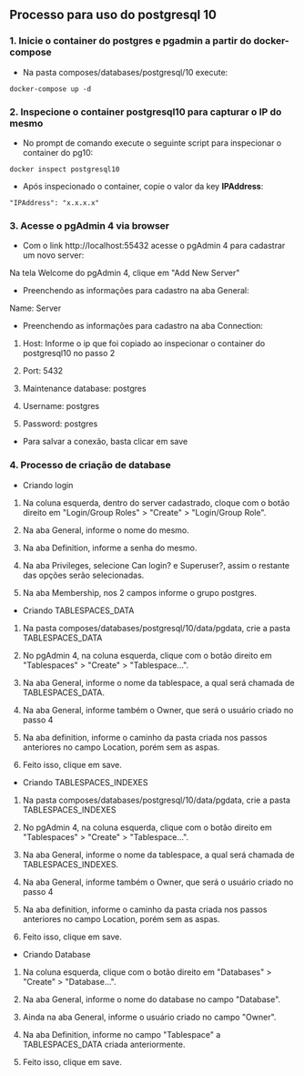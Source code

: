## Processo para uso do postgresql 10

### 1. Inicie o container do postgres e pgadmin a partir do docker-compose

* Na pasta composes/databases/postgresql/10 execute: 

`docker-compose up -d`

### 2. Inspecione o container postgresql10 para capturar o IP do mesmo

* No prompt de comando execute o seguinte script para inspecionar o container do pg10:

`docker inspect postgresql10`

* Após inspecionado o container, copie o valor da key **IPAddress**:

`"IPAddress": "x.x.x.x"`

### 3. Acesse o pgAdmin 4 via browser

* Com o link http://localhost:55432 acesse o pgAdmin 4 para cadastrar um novo server:

Na tela Welcome do pgAdmin 4, clique em "Add New Server"

* Preenchendo as informações para cadastro na aba General:

Name: Server

* Preenchendo as informações para cadastro na aba Connection:

1. Host: Informe o ip que foi copiado ao inspecionar o container do postgresql10 no passo 2

2. Port: 5432

3. Maintenance database: postgres

4. Username: postgres

5. Password: postgres

* Para salvar a conexão, basta clicar em save

### 4. Processo de criação de database

* Criando login

1. Na coluna esquerda, dentro do server cadastrado, cloque com o botão direito em "Login/Group Roles" > "Create" > "Login/Group Role".

2. Na aba General, informe o nome do mesmo.

3. Na aba Definition, informe a senha do mesmo.

4. Na aba Privileges, selecione Can login? e Superuser?, assim o restante das opções serão selecionadas.

5. Na aba Membership, nos 2 campos informe o grupo postgres.

* Criando TABLESPACES_DATA

1. Na pasta composes/databases/postgresql/10/data/pgdata, crie a pasta TABLESPACES_DATA

2. No pgAdmin 4, na coluna esquerda, clique com o botão direito em "Tablespaces" > "Create" > "Tablespace...".

3. Na aba General, informe o nome da tablespace, a qual será chamada de TABLESPACES_DATA.

4. Na aba General, informe também o Owner, que será o usuário criado no passo 4

5. Na aba definition, informe o caminho da pasta criada nos passos anteriores no campo Location, porém sem as aspas.

6. Feito isso, clique em save.

* Criando TABLESPACES_INDEXES

1. Na pasta composes/databases/postgresql/10/data/pgdata, crie a pasta TABLESPACES_INDEXES

2. No pgAdmin 4, na coluna esquerda, clique com o botão direito em "Tablespaces" > "Create" > "Tablespace...".

3. Na aba General, informe o nome da tablespace, a qual será chamada de TABLESPACES_INDEXES.

4. Na aba General, informe também o Owner, que será o usuário criado no passo 4

5. Na aba definition, informe o caminho da pasta criada nos passos anteriores no campo Location, porém sem as aspas.

6. Feito isso, clique em save.

* Criando Database

1. Na coluna esquerda, clique com o botão direito em "Databases" > "Create" > "Database...".

2. Na aba General, informe o nome do database no campo "Database".

3. Ainda na aba General, informe o usuário criado no campo "Owner".

4. Na aba Definition, informe no campo "Tablespace" a TABLESPACES_DATA criada anteriormente.

5. Feito isso, clique em save.